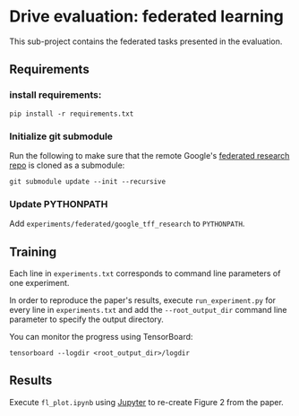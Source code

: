 # Drive evaluation: federated learning

This sub-project contains the federated tasks presented in the evaluation. 

## Requirements

### install requirements:

```setup
pip install -r requirements.txt
```

### Initialize git submodule

Run the following to make sure that the remote Google's [federated research repo](https://github.com/google-research/federated) is cloned as a submodule:

```setup
git submodule update --init --recursive
```

### Update PYTHONPATH

Add `experiments/federated/google_tff_research` to `PYTHONPATH`.

## Training

Each line in `experiments.txt` corresponds to command line parameters of one experiment.

In order to reproduce the paper's results, execute `run_experiment.py` for every line in `experiments.txt` and add the `--root_output_dir` command line parameter to specify the output directory.

You can monitor the progress using TensorBoard:

```setup
tensorboard --logdir <root_output_dir>/logdir
```

## Results

Execute `fl_plot.ipynb` using [Jupyter](https://jupyter.org/) to re-create Figure 2 from the paper. 